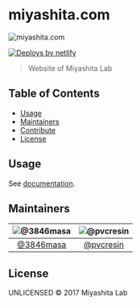 # miyashita.com

![miyashita.com](https://lh3.googleusercontent.com/GWKvlXElFO095znbPRbexWAhGOoPAgdpZTGIhTUmLwCk6qiPShZaO9wHcpnuCyj9Ao14qgTixzWF6Bhgyna__6LXVvMSLgrdoiTcO4BsSpVu0M7_7Mf2xkdjDPgjUqhIHUUIs3BbgIQvOyCxVXf3gNI-K5N_W37xqfcWhED68B26bfit31qx0nGWyfGwPKT8Y9A2yWJrQPbfkWaOJB0Qqu4Swr3zYCrozrXVRtqbe0BtXILmmTmGeVQ9Ed7YgVyJIoSPFCwIXnkDijdUk2-ixB-NeBZ0IN_TkMh1bxbLUswN9ZwBcMStCM3KZUS6N0Nq6R2S8A3ISgBLN8YU7hT48Fr5y6EBd_BHmXpXBphXVCPGocGCz1AAutaNK1ocpIrTcuqLiXiSRJOm4Ae5ErX_h2EsXHmpEelJHx7d3Em2UkkI0v2rCRQQfkgxl-SFIae272f6ggj778HotznlLrHr1cSQI0uJOmK0cNRc9iUF3-TZFrsOz65KzDfSyNcIplQDpn8QGVF9HmdysmnWlXVpA-4kHzn6s6ctxcnAbdBuhq68CNvbs8ILpkXlY6Z3C1DkxRQzQ2v612ktTmR7b2nQKBF4TgWoOmD0CpVCqN5dGg=s0)

[![Deploys by netlify](https://www.netlify.com/img/global/badges/netlify-dark.svg)](https://www.netlify.com)

> Website of Miyashita Lab

## Table of Contents

- [Usage](#usage)
- [Maintainers](#maintainers)
- [Contribute](#contribute)
- [License](#license)

## Usage

See [documentation](./docs).

## Maintainers

| ![@3846masa](https://github.com/3846masa.png?size=100) | ![@pvcresin](https://github.com/pvcresin.png?size=100) |
| :----------------------------------------------------: | :----------------------------------------------------: |
| [@3846masa](https://github.com/3846masa)               | [@pvcresin](https://github.com/pvcresin)               |

## License

UNLICENSED © 2017 Miyashita Lab
